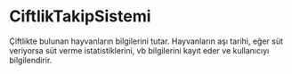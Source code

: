 # CiftlikTakipSistemi
Çiftlikte bulunan hayvanların bilgilerini tutar. Hayvanların aşı tarihi, eğer süt veriyorsa süt verme istatistiklerini, vb bilgilerini kayıt eder ve kullanıcıyı bilgilendirir.
